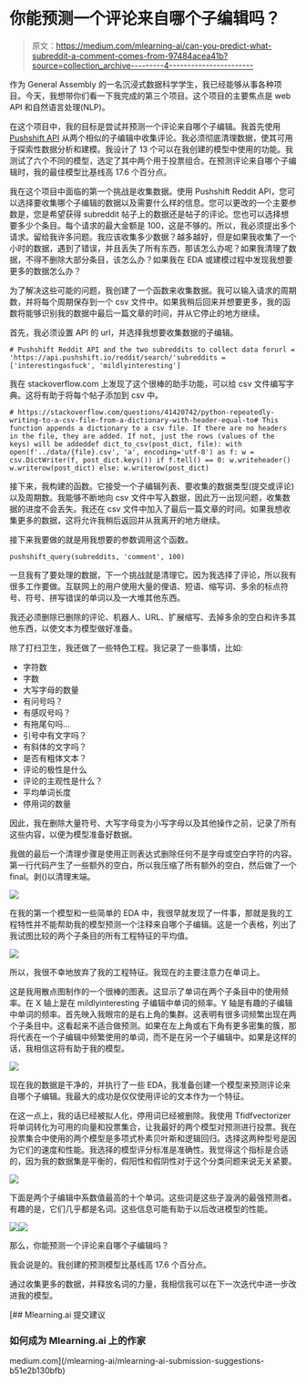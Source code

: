 # 你能预测一个评论来自哪个子编辑吗？

> 原文：<https://medium.com/mlearning-ai/can-you-predict-what-subreddit-a-comment-comes-from-97484acea41b?source=collection_archive---------4----------------------->

作为 General Assembly 的一名沉浸式数据科学学生，我已经能够从事各种项目。今天，我想带你们看一下我完成的第三个项目。这个项目的主要焦点是 web API 和自然语言处理(NLP)。

在这个项目中，我的目标是尝试并预测一个评论来自哪个子编辑。我首先使用 [Pushshift API](https://github.com/pushshift/api) 从两个相似的子编辑中收集评论。我必须彻底清理数据，使其可用于探索性数据分析和建模。我设计了 13 个可以在我创建的模型中使用的功能。我测试了六个不同的模型，选定了其中两个用于投票组合。在预测评论来自哪个子编辑时，我的最佳模型比基线高 17.6 个百分点。

我在这个项目中面临的第一个挑战是收集数据。使用 Pushshift Reddit API，您可以选择要收集哪个子编辑的数据以及需要什么样的信息。您可以更改的一个主要参数是，您是希望获得 subreddit 帖子上的数据还是帖子的评论。您也可以选择想要多少个条目。每个请求的最大金额是 100，这是不够的。所以，我必须提出多个请求。留给我许多问题。我应该收集多少数据？越多越好，但是如果我收集了一个小时的数据，遇到了错误，并且丢失了所有东西，那该怎么办呢？如果我清理了数据，不得不删除大部分条目，该怎么办？如果我在 EDA 或建模过程中发现我想要更多的数据怎么办？

为了解决这些可能的问题，我创建了一个函数来收集数据。我可以输入请求的周期数，并将每个周期保存到一个 csv 文件中。如果我稍后回来并想要更多，我的函数将能够识别我的数据中最后一篇文章的时间，并从它停止的地方继续。

首先，我必须设置 API 的 url，并选择我想要收集数据的子编辑。

```
# Pushshift Reddit API and the two subreddits to collect data forurl = 'https://api.pushshift.io/reddit/search/'subreddits = ['interestingasfuck', 'mildlyinteresting']
```

我在 stackoverflow.com 上发现了这个很棒的助手功能，可以给 csv 文件编写字典。这将有助于将每个帖子添加到 csv 中。

```
# https://stackoverflow.com/questions/41420742/python-repeatedly-writing-to-a-csv-file-from-a-dictionary-with-header-equal-to# This function appends a dictionary to a csv file. If there are no headers in the file, they are added. If not, just the rows (values of the keys) will be addeddef dict_to_csv(post_dict, file): with open(f'../data/{file}.csv', 'a', encoding='utf-8') as f: w = csv.DictWriter(f, post_dict.keys()) if f.tell() == 0: w.writeheader() w.writerow(post_dict) else: w.writerow(post_dict)
```

接下来，我构建的函数。它接受一个子编辑列表、要收集的数据类型(提交或评论)以及周期数。我能够不断地向 csv 文件中写入数据，因此万一出现问题，收集数据的进度不会丢失。我还在 csv 文件中加入了最后一篇文章的时间。如果我想收集更多的数据，这将允许我稍后返回并从我离开的地方继续。

接下来我要做的就是用我想要的参数调用这个函数。

```
pushshift_query(subreddits, 'comment', 100)
```

一旦我有了要处理的数据，下一个挑战就是清理它。因为我选择了评论，所以我有很多工作要做。互联网上的用户使用大量的俚语、短语、缩写词、多余的标点符号、符号、拼写错误的单词以及一大堆其他东西。

我还必须删除已删除的评论、机器人、URL、扩展缩写、去掉多余的空白和许多其他东西，以使文本为模型做好准备。

除了打扫卫生，我还做了一些特色工程。我记录了一些事情，比如:

*   字符数
*   字数
*   大写字母的数量
*   有问号吗？
*   有感叹号吗？
*   有拖尾句吗…
*   引号中有文字吗？
*   有斜体的文字吗？
*   是否有粗体文本？
*   评论的极性是什么
*   评论的主观性是什么？
*   平均单词长度
*   停用词的数量

因此，我在删除大量符号、大写字母变为小写字母以及其他操作之前，记录了所有这些内容，以便为模型准备好数据。

我做的最后一个清理步骤是使用正则表达式删除任何不是字母或空白字符的内容。第一行代码产生了一些额外的空白，所以我压缩了所有额外的空白，然后做了一个 final。剥()以清理末端。

![](img/13918070d87a0abf1bbc841ec0f83c13.png)

在我的第一个模型和一些简单的 EDA 中，我很早就发现了一件事，那就是我的工程特性并不能帮助我的模型预测一个注释来自哪个子编辑。这是一个表格，列出了我试图比较的两个子条目的所有工程特征的平均值。

![](img/b7865cb33c05ce7709bc863ba336d6d7.png)

所以，我很不幸地放弃了我的工程特征。我现在的主要注意力在单词上。

这是我用散点图制作的一个很棒的图表。这显示了单词在两个子条目中的使用频率。在 X 轴上是在 mildlyinteresting 子编辑中单词的频率。Y 轴是有趣的子编辑中单词的频率。首先映入我眼帘的是右上角的集群。这表明有很多词频繁出现在两个子条目中。这看起来不适合做预测。如果在左上角或右下角有更多密集的簇，那将代表在一个子编辑中频繁使用的单词，而不是在另一个子编辑中。如果是这样的话，我相信这将有助于我的模型。

![](img/78bc1e0cf2cd91e7f965bbb9f05cce82.png)

现在我的数据是干净的，并执行了一些 EDA，我准备创建一个模型来预测评论来自哪个子编辑。我最大的成功是仅仅使用评论的文本作为一个特征。

在这一点上，我的话已经被拟人化，停用词已经被删除。我使用 Tfidfvectorizer 将单词转化为可用的向量和投票集合，让我最好的两个模型对预测进行投票。我在投票集合中使用的两个模型是多项式朴素贝叶斯和逻辑回归。选择这两种型号是因为它们的速度和性能。我选择的模型评分标准是准确性。我觉得这个指标是合适的，因为我的数据集是平衡的，假阳性和假阴性对于这个分类问题来说无关紧要。

![](img/e0c3c02e11101a6bf160758a2d0602f0.png)

下面是两个子编辑中系数值最高的十个单词。这些词是这些子漩涡的最强预测者。有趣的是，它们几乎都是名词。这些信息可能有助于以后改进模型的性能。

![](img/e9fea18273a72ccce165577534ee7036.png)![](img/2c6435d225eca1a38cf8e0a78c82b735.png)

那么，你能预测一个评论来自哪个子编辑吗？

我会说是的。我创建的预测模型比基线高 17.6 个百分点。

通过收集更多的数据，并释放名词的力量，我相信我可以在下一次迭代中进一步改进我的模型。

[](/mlearning-ai/mlearning-ai-submission-suggestions-b51e2b130bfb) [## Mlearning.ai 提交建议

### 如何成为 Mlearning.ai 上的作家

medium.com](/mlearning-ai/mlearning-ai-submission-suggestions-b51e2b130bfb)